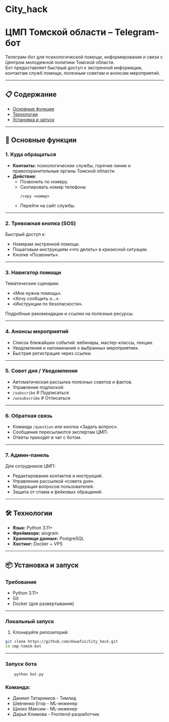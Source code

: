 # City_hack
# **ЦМП Томской области – Telegram-бот**

Телеграм-бот для психологической помощи, информирования и связи с Центром молодежной политики Томской области.  
Бот предоставляет быстрый доступ к экстренной информации, контактам служб помощи, полезным советам и анонсам мероприятий.

---

## 📋 Содержание
- [Основные функции](#-основные-функции)
- [Технологии](#-технологии)
- [Установка и запуск](#-установка-и-запуск)

---

## 🚀 Основные функции

### **1. Куда обращаться**
- **Контакты:** психологические службы, горячие линии и правоохранительные органы Томской области.  
- **Действия:**
  - Позвонить по номеру.
  - Скопировать номер телефона:  
    ```
    /copy <номер>
    ```
  - Перейти на сайт службы.

---

### **2. Тревожная кнопка (SOS)**
Быстрый доступ к:
- Номерам экстренной помощи.
- Пошаговым инструкциям «что делать» в кризисной ситуации.
- Кнопке «Позвонить».

---

### **3. Навигатор помощи**
Тематические сценарии:
- «Мне нужна помощь».
- «Хочу сообщить о…».
- «Инструкции по безопасности».

Подробные рекомендации и ссылки на полезные ресурсы.

---

### **4. Анонсы мероприятий**
- Список ближайших событий: вебинары, мастер-классы, лекции.
- Уведомления и напоминания о выбранных мероприятиях.
- Быстрая регистрация через ссылки.

---

### **5. Совет дня / Уведомления**
- Автоматическая рассылка полезных советов и фактов.
- Управление подпиской:
- `/subscribe` # Подписаться 
- `/unsubscribe` # Отписаться

---

### **6. Обратная связь**
- Команда `/question` или кнопка «Задать вопрос».
- Сообщения пересылаются экспертам ЦМП.
- Ответы приходят в чат с ботом.

---

### **7. Админ-панель**
Для сотрудников ЦМП:
- Редактирование контактов и инструкций.
- Управление рассылкой «совета дня».
- Модерация вопросов пользователей.
- Защита от спама и фейковых обращений.

---

## 🛠 Технологии
- **Язык:** Python 3.11+
- **Фреймворк:** aiogram
- **Хранилище данных:** PostgreSQL
- **Хостинг:** Docker + VPS 

---

## 📦 Установка и запуск

### **Требования**
- Python 3.11+
- Git
- Docker (для развертывания)

---

### **Локальный запуск**
1. Клонируйте репозиторий:
 ```bash
 git clone https://github.com/dowafu1/City_hack.git
 cd cmp-tomsk-bot 
 ```

---

### **Запуск бота**
```bash
    python bot.py
```

### **Команда**:
- Даниил Татарников - Тимлид
- Шевченко Егор - ML-инженер
- Щилко Максим - ML-инженер
- Дарья Климова - Frontend-разработчик
